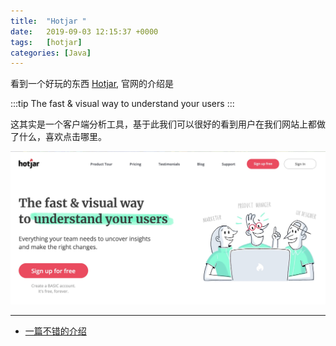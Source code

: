 ```yaml
---
title:  "Hotjar "
date:   2019-09-03 12:15:37 +0000
tags:   [hotjar]
categories: [Java]
---
```


看到一个好玩的东西 [Hotjar](https://www.hotjar.com), 官网的介绍是 

:::tip
The fast & visual way to understand your users
:::

这其实是一个客户端分析工具，基于此我们可以很好的看到用户在我们网站上都做了什么，喜欢点击哪里。

![](./resources/2019-09-03-hotjar/hotjar.jpg)


----

- [一篇不错的介绍](https://ecommerce-platforms.com/zh-CN/ecommerce-reviews/hotjar-review)
